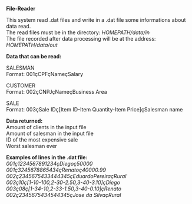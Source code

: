 **File-Reader**

This system read .dat files and write in a .dat file some informations about data read.<br>
The read files must be in the directory: *HOMEPATH/data/in*<br>
The file recorded after data processing will be at the address: *HOMEPATH/data/out*

**Data that can be read:**

SALESMAN<br>
Format: 001çCPFçNameçSalary

CUSTOMER<br>
Format: 002çCNPJçNameçBusiness Area

SALE<br>
Format: 003çSale IDç[Item ID-Item Quantity-Item Price]çSalesman name

**Data returned:**<br>
Amount of clients in the input file<br>
Amount of salesman in the input file<br>
ID of the most expensive sale<br>
Worst salesman ever

**Examples of lines in the .dat file:**<br>
*001ç1234567891234çDiegoç50000<br>*
*001ç3245678865434çRenatoç40000.99<br>*
*002ç2345675433444345çEduardoPereiraçRural<br>*
*003ç10ç[1-10-100,2-30-2.50,3-40-3.10]çDiego<br>*
*003ç08ç[1-34-10,2-33-1.50,3-40-0.10]çRenato<br>*
*002ç2345675434544345çJose da SilvaçRural<br>*